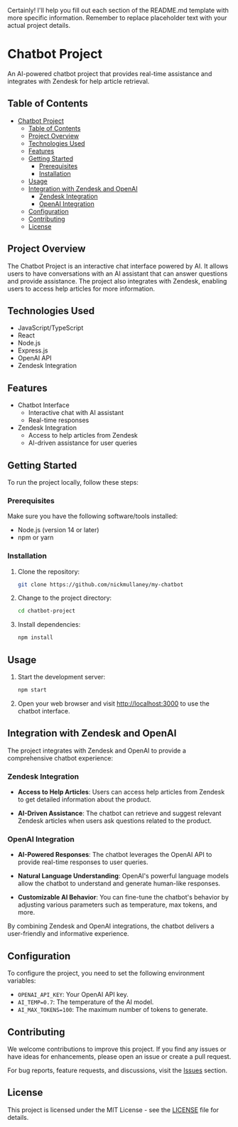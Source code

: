 Certainly! I'll help you fill out each section of the README.md template with more specific information. Remember to replace placeholder text with your actual project details.


# Chatbot Project

An AI-powered chatbot project that provides real-time assistance and integrates with Zendesk for help article retrieval.

## Table of Contents

- [Chatbot Project](#chatbot-project)
  - [Table of Contents](#table-of-contents)
  - [Project Overview](#project-overview)
  - [Technologies Used](#technologies-used)
  - [Features](#features)
  - [Getting Started](#getting-started)
    - [Prerequisites](#prerequisites)
    - [Installation](#installation)
  - [Usage](#usage)
  - [Integration with Zendesk and OpenAI](#integration-with-zendesk-and-openai)
    - [Zendesk Integration](#zendesk-integration)
    - [OpenAI Integration](#openai-integration)
  - [Configuration](#configuration)
  - [Contributing](#contributing)
  - [License](#license)

## Project Overview

The Chatbot Project is an interactive chat interface powered by AI. It allows users to have conversations with an AI assistant that can answer questions and provide assistance. The project also integrates with Zendesk, enabling users to access help articles for more information.

## Technologies Used

- JavaScript/TypeScript
- React
- Node.js
- Express.js
- OpenAI API
- Zendesk Integration

## Features

- Chatbot Interface
  - Interactive chat with AI assistant
  - Real-time responses
- Zendesk Integration
  - Access to help articles from Zendesk
  - AI-driven assistance for user queries

## Getting Started

To run the project locally, follow these steps:

### Prerequisites

Make sure you have the following software/tools installed:

- Node.js (version 14 or later)
- npm or yarn

### Installation

1. Clone the repository:

   ```bash
   git clone https://github.com/nickmullaney/my-chatbot
   ```

2. Change to the project directory:

   ```bash
   cd chatbot-project
   ```

3. Install dependencies:

   ```bash
   npm install
   ```

## Usage

1. Start the development server:

   ```bash
   npm start
   ```

2. Open your web browser and visit [http://localhost:3000](http://localhost:3000) to use the chatbot interface.

## Integration with Zendesk and OpenAI

The project integrates with Zendesk and OpenAI to provide a comprehensive chatbot experience:

### Zendesk Integration

- **Access to Help Articles**: Users can access help articles from Zendesk to get detailed information about the product.

- **AI-Driven Assistance**: The chatbot can retrieve and suggest relevant Zendesk articles when users ask questions related to the product.

### OpenAI Integration

- **AI-Powered Responses**: The chatbot leverages the OpenAI API to provide real-time responses to user queries.

- **Natural Language Understanding**: OpenAI's powerful language models allow the chatbot to understand and generate human-like responses.

- **Customizable AI Behavior**: You can fine-tune the chatbot's behavior by adjusting various parameters such as temperature, max tokens, and more.

By combining Zendesk and OpenAI integrations, the chatbot delivers a user-friendly and informative experience.

## Configuration

To configure the project, you need to set the following environment variables:

- `OPENAI_API_KEY`: Your OpenAI API key.
- `AI_TEMP=0.7`: The temperature of the AI model.
- `AI_MAX_TOKENS=100`: The maximum number of tokens to generate.

## Contributing

We welcome contributions to improve this project. If you find any issues or have ideas for enhancements, please open an issue or create a pull request.

For bug reports, feature requests, and discussions, visit the [Issues](https://github.com/nickmullaney/my-chatbot/issues) section.

## License

This project is licensed under the MIT License - see the [LICENSE](LICENSE) file for details.